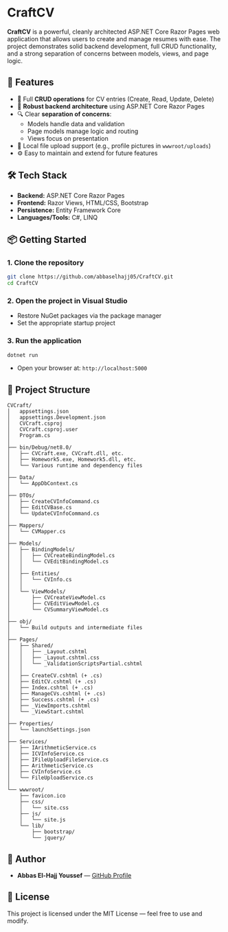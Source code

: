 # CraftCV

**CraftCV** is a powerful, cleanly architected ASP.NET Core Razor Pages web application that allows users to create and manage resumes with ease. The project demonstrates solid backend development, full CRUD functionality, and a strong separation of concerns between models, views, and page logic.

## 🚀 Features

- 🔁 Full **CRUD operations** for CV entries (Create, Read, Update, Delete)
- 🧠 **Robust backend architecture** using ASP.NET Core Razor Pages
- 🔍 Clear **separation of concerns**:
  - Models handle data and validation
  - Page models manage logic and routing
  - Views focus on presentation
- 📁 Local file upload support (e.g., profile pictures in `wwwroot/uploads`)
- ⚙️ Easy to maintain and extend for future features

## 🛠️ Tech Stack

- **Backend:** ASP.NET Core Razor Pages
- **Frontend:** Razor Views, HTML/CSS, Bootstrap
- **Persistence:** Entity Framework Core
- **Languages/Tools:** C#, LINQ

## 📦 Getting Started

### 1. Clone the repository

```bash
git clone https://github.com/abbaselhajj05/CraftCV.git
cd CraftCV
```

### 2. Open the project in Visual Studio

- Restore NuGet packages via the package manager
- Set the appropriate startup project

### 3. Run the application

```bash
dotnet run
```

- Open your browser at: `http://localhost:5000`

## 🧱 Project Structure

```
CVCraft/
│   appsettings.json
│   appsettings.Development.json
│   CVCraft.csproj
│   CVCraft.csproj.user
│   Program.cs
│
├── bin/Debug/net8.0/
│   ├── CVCraft.exe, CVCraft.dll, etc.
│   ├── Homework5.exe, Homework5.dll, etc.
│   └── Various runtime and dependency files
│
├── Data/
│   └── AppDbContext.cs
│
├── DTOs/
│   ├── CreateCVInfoCommand.cs
│   ├── EditCVBase.cs
│   └── UpdateCVInfoCommand.cs
│
├── Mappers/
│   └── CVMapper.cs
│
├── Models/
│   ├── BindingModels/
│   │   ├── CVCreateBindingModel.cs
│   │   └── CVEditBindingModel.cs
│   │
│   ├── Entities/
│   │   └── CVInfo.cs
│   │
│   └── ViewModels/
│       ├── CVCreateViewModel.cs
│       ├── CVEditViewModel.cs
│       └── CVSummaryViewModel.cs
│
├── obj/
│   └── Build outputs and intermediate files
│
├── Pages/
│   ├── Shared/
│   │   ├── _Layout.cshtml
│   │   ├── _Layout.cshtml.css
│   │   └── _ValidationScriptsPartial.cshtml
│   │
│   ├── CreateCV.cshtml (+ .cs)
│   ├── EditCV.cshtml (+ .cs)
│   ├── Index.cshtml (+ .cs)
│   ├── ManageCVs.cshtml (+ .cs)
│   ├── Success.cshtml (+ .cs)
│   ├── _ViewImports.cshtml
│   └── _ViewStart.cshtml
│
├── Properties/
│   └── launchSettings.json
│
├── Services/
│   ├── IArithmeticService.cs
│   ├── ICVInfoService.cs
│   ├── IFileUploadFileService.cs
│   ├── ArithmeticService.cs
│   ├── CVInfoService.cs
│   └── FileUploadService.cs
│
└── wwwroot/
    ├── favicon.ico
    ├── css/
    │   └── site.css
    ├── js/
    │   └── site.js
    └── lib/
        ├── bootstrap/
        └── jquery/
```

## 👤 Author

- **Abbas El-Hajj Youssef** — [GitHub Profile](https://github.com/abbaselhajj05)

## 📃 License

This project is licensed under the MIT License — feel free to use and modify.

